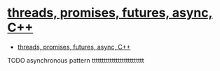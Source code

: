 # [threads, promises, futures, async, C++](https://putridparrot.com/blog/threads-promises-futures-async-c/)

- [threads, promises, futures, async, C++](#threads-promises-futures-async-c)

















TODO asynchronous pattern tttttttttttttttttttttttttt
